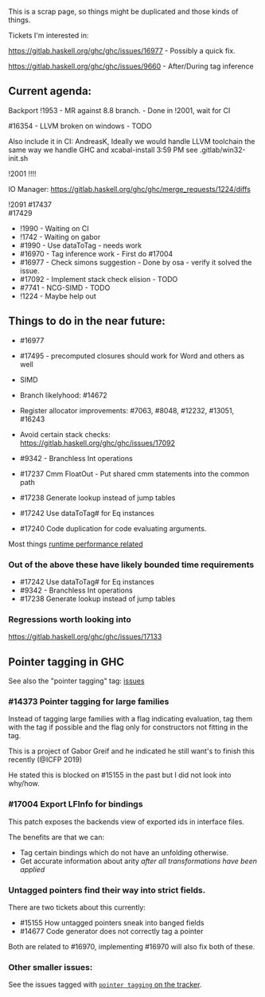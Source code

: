 This is a scrap page, so things might be duplicated and those kinds of things.

Tickets I'm interested in:

https://gitlab.haskell.org/ghc/ghc/issues/16977 - Possibly a quick fix.

https://gitlab.haskell.org/ghc/ghc/issues/9660 - After/During tag inference



## Current agenda:

Backport !1953 - MR against 8.8 branch. - Done in !2001, wait for CI

#16354 - LLVM broken on windows - TODO

Also include it in CI:
AndreasK, Ideally we would handle LLVM toolchain the same way we handle GHC and xcabal-install
3:59 PM see .gitlab/win32-init.sh

!2001 !!!!

IO Manager: https://gitlab.haskell.org/ghc/ghc/merge_requests/1224/diffs

!2091 #17437  
#17429  





* !1990 - Waiting on CI
* !1742 - Waiting on gabor
* #1990 - Use dataToTag - needs work
* #16970 - Tag inference work  - First do #17004
* #16977 - Check simons suggestion - Done by osa - verify it solved the issue. 
* #17092 - Implement stack check elision  - TODO
* #7741 - NCG-SIMD  - TODO
* !1224 - Maybe help out

## Things to do in the near future:

* #16977 
* #17495 - precomputed closures should work for Word and others as well
* SIMD
* Branch likelyhood: #14672
* Register allocator improvements: #7063, #8048, #12232, #13051, #16243
* Avoid certain stack checks: https://gitlab.haskell.org/ghc/ghc/issues/17092

* #9342 - Branchless Int operations
* #17237 Cmm FloatOut - Put shared cmm statements into the common path
* #17238 Generate lookup instead of jump tables
* #17242 Use dataToTag# for Eq instances
* #17240 Code duplication for code evaluating arguments.

Most things [runtime performance related](https://gitlab.haskell.org/ghc/ghc/issues?scope=all&utf8=%E2%9C%93&state=opened&label_name[]=runtime%20perf)

### Out of the above these have likely bounded time requirements

* #17242 Use dataToTag# for Eq instances
* #9342 - Branchless Int operations
* #17238 Generate lookup instead of jump tables

### Regressions worth looking into

https://gitlab.haskell.org/ghc/ghc/issues/17133

## Pointer tagging in GHC

See also the "pointer tagging" tag: [issues](https://gitlab.haskell.org/ghc/ghc/issues?scope=all&utf8=%E2%9C%93&state=opened&label_name[]=pointer%20tagging)

### #14373 Pointer tagging for large families

Instead of tagging large families with a flag indicating evaluation, tag them with the tag if possible and the flag only for constructors not fitting in the tag.

This is a project of Gabor Greif and he indicated he still want's to finish this recently (@ICFP 2019)

He stated this is blocked on #15155 in the past but I did not look into why/how.

### #17004 Export LFInfo for bindings

This patch exposes the backends view of exported ids in interface files.

The benefits are that we can:
* Tag certain bindings which do not have an unfolding otherwise. 
* Get accurate information about arity *after all transformations have been applied*

### Untagged pointers find their way into strict fields.

There are two tickets about this currently:

* #15155 How untagged pointers sneak into banged fields
* #14677 Code generator does not correctly tag a pointer

Both are related to #16970, implementing #16970 will also fix both of these.

### Other smaller issues:

See the issues tagged with [`pointer tagging` on the tracker](https://gitlab.haskell.org/ghc/ghc/issues?scope=all&utf8=%E2%9C%93&state=opened&label_name[]=pointer%20tagging).